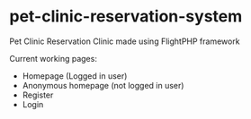 # pet-clinic-reservation-system
Pet Clinic Reservation Clinic made using FlightPHP framework


Current working pages:

- Homepage (Logged in user)
- Anonymous homepage (not logged in user)
- Register
- Login
